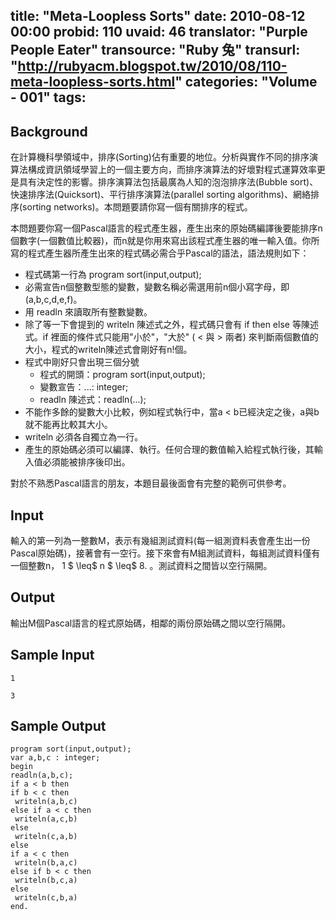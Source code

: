 title: "Meta-Loopless Sorts"
date: 2010-08-12 00:00
probid: 110
uvaid: 46
translator: "Purple People Eater"
transource: "Ruby 兔"
transurl: "http://rubyacm.blogspot.tw/2010/08/110-meta-loopless-sorts.html"
categories: "Volume - 001"
tags:
---

## Background ##

在計算機科學領域中，排序(Sorting)佔有重要的地位。分析與實作不同的排序演算法構成資訊領域學習上的一個主要方向，而排序演算法的好壞對程式運算效率更是具有決定性的影響。排序演算法包括最廣為人知的泡泡排序法(Bubble sort)、快速排序法(Quicksort)、平行排序演算法(parallel sorting algorithms)、網絡排序(sorting networks)。本問題要請你寫一個有關排序的程式。

本問題要你寫一個Pascal語言的程式產生器，產生出來的原始碼編譯後要能排序n個數字(一個數值比較器)，而n就是你用來寫出該程式產生器的唯一輸入值。你所寫的程式產生器所產生出來的程式碼必需合乎Pascal的語法，語法規則如下：

* 程式碼第一行為 program sort(input,output);
* 必需宣告n個整數型態的變數，變數名稱必需選用前n個小寫字母，即(a,b,c,d,e,f)。
* 用 readln 來讀取所有整數變數。
* 除了等一下會提到的 writeln 陳述式之外，程式碼只會有 if then else 等陳述式。if 裡面的條件式只能用"小於"，"大於" ( < 與 > 兩者) 來判斷兩個數值的大小，程式的writeln陳述式會剛好有n!個。
* 程式中剛好只會出現三個分號
	* 程式的開頭：program sort(input,output);
	* 變數宣告：...: integer;
	* readln 陳述式：readln(...);
* 不能作多餘的變數大小比較，例如程式執行中，當a < b已經決定之後，a與b就不能再比較其大小。
* writeln 必須各自獨立為一行。
* 產生的原始碼必須可以編譯、執行。任何合理的數值輸入給程式執行後，其輸入值必須能被排序後印出。

對於不熟悉Pascal語言的朋友，本題目最後面會有完整的範例可供參考。

<!-- more -->

## Input ##

輸入的第一列為一整數M，表示有幾組測試資料(每一組測資料表會產生出一份Pascal原始碼)，接著會有一空行。接下來會有M組測試資料，每組測試資料僅有一個整數n， 1 $ \leq$ n $ \leq$ 8. 。測試資料之間皆以空行隔開。

## Output ##

輸出M個Pascal語言的程式原始碼，相鄰的兩份原始碼之間以空行隔開。

## Sample Input ##

	1

	3

## Sample Output ##

	program sort(input,output);
	var a,b,c : integer;
	begin
	readln(a,b,c);
	if a < b then
	if b < c then
	 writeln(a,b,c)
	else if a < c then
	 writeln(a,c,b)
	else
	 writeln(c,a,b)
	else
	if a < c then
	 writeln(b,a,c)
	else if b < c then
	 writeln(b,c,a)
	else
	 writeln(c,b,a)
	end.